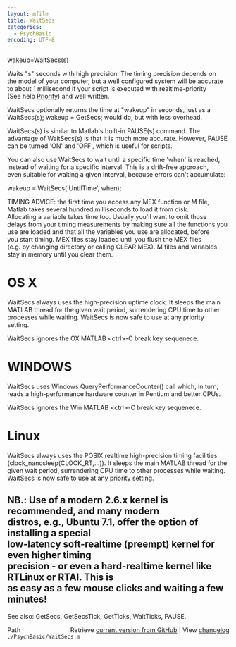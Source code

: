 ```yaml
---
layout: mfile
title: WaitSecs
categories:
  - PsychBasic
encoding: UTF-8
---
```


wakeup=WaitSecs(s)  

Waits "s" seconds with high precision.  The timing precision  depends on  
the model of your computer, but a well configured system will be accurate  
to about 1 millisecond if your script is executed with realtime-priority  
(See help [Priority](/docs/Priority)) and well written.  

WaitSecs optionally returns the time at "wakeup" in seconds, just as a  
WaitSecs(s); wakeup = GetSecs; would do, but with less overhead.  

WaitSecs(s) is similar to Matlab's built-in PAUSE(s) command. The  
advantage of WaitSecs(s) is that it is much more accurate. However, PAUSE  
can be turned 'ON' and 'OFF', which is useful for scripts.  

You can also use WaitSecs to wait until a specific time 'when' is reached,  
instead of waiting for a specific interval. This is a drift-free approach,  
even suitable for waiting a given interval, because errors can't accumulate:  

wakeup = WaitSecs('UntilTime', when);  

TIMING ADVICE: the first time you access any MEX function or M file,  
Matlab takes several hundred milliseconds to load it from disk.  
Allocating a variable takes time too. Usually you'll want to omit those  
delays from your timing measurements by making sure all the functions you  
use are loaded and that all the variables you use are allocated, before  
you start timing. MEX files stay loaded until you flush the MEX files  
(e.g. by changing directory or calling CLEAR MEX). M files and variables  
stay in memory until you clear them.  

# OS X  

WaitSecs always uses the high-precision uptime clock.  It sleeps the main  
MATLAB thread for the given wait period, surrendering CPU time to other  
processes while waiting.  WaitSecs is now safe to use at any priority  
setting.  

WaitSecs ignores the OX MATLAB \<ctrl\>-C break key sequenece.  

# WINDOWS  

WaitSecs uses  Windows QueryPerformanceCounter() call which, in turn,  
reads a high-performance hardware counter in Pentium and better CPUs.  

WaitSecs ignores the Win MATLAB \<ctrl\>-C break key sequenece.  

# Linux  

WaitSecs always uses the POSIX realtime high-precision timing facilities  
(clock\_nanosleep(CLOCK\_RT,...)). It sleeps the main MATLAB thread for the  
given wait period, surrendering CPU time to other processes while waiting.  
WaitSecs is now safe to use at any priority setting.  

NB.: Use of a modern 2.6.x kernel is recommended, and many modern  
distros, e.g., Ubuntu 7.1, offer the option of installing a special  
low-latency soft-realtime (preempt) kernel for even higher timing  
precision - or even a hard-realtime kernel like RTLinux or RTAI. This is  
as easy as a few mouse clicks and waiting a few minutes!  
----  

See also: GetSecs, GetSecsTick, GetTicks, WaitTicks, PAUSE.  


<div class="code_header" style="text-align:right;">
  <span style="float:left;">Path&nbsp;&nbsp;</span> <span class="counter">Retrieve <a href=
  "https://raw.github.com/Psychtoolbox-3/Psychtoolbox-3/beta/./PsychBasic/WaitSecs.m">current version from GitHub</a> | View <a href=
  "https://github.com/Psychtoolbox-3/Psychtoolbox-3/commits/beta/./PsychBasic/WaitSecs.m">changelog</a></span>
</div>
<div class="code">
  <code>./PsychBasic/WaitSecs.m</code>
</div>
